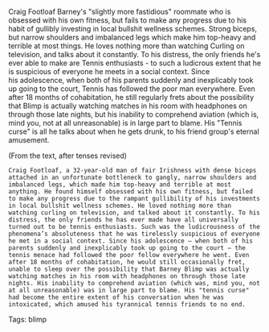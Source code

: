 Craig Footloaf
Barney's "slightly more fastidious" roommate who is obsessed with his own fitness, but fails to make any progress due to his habit of gullibly investing in local bullshit wellness schemes. Strong biceps, but narrow shoulders and imbalanced legs which make him top-heavy and terrible at most things. He loves nothing more than watching Curling on television, and talks about it constantly. To his distress, the only friends he's ever able to make are Tennis enthusiasts - to such a ludicrous extent that he is suspicious of everyone he meets in a social context. Since his adolescence, when both of his parents suddenly and inexplicably took up going to the court, Tennis has followed the poor man everywhere. Even after 18 months of cohabitation, he still regularly frets about the possibility that Blimp is actually watching matches in his room with headphones on through those late nights, but his inability to comprehend aviation (which is, mind you, not at all unreasonable) is in large part to blame. His "Tennis curse" is all he talks about when he gets drunk, to his friend group's eternal amusement.

(From the text, after tenses revised)
```
Craig Footloaf, a 32-year-old man of fair Irishness with dense biceps attached in an unfortunate bottleneck to gangly, narrow shoulders and imbalanced legs, which made him top-heavy and terrible at most anything. He found himself obsessed with his own fitness, but failed to make any progress due to the rampant gullibility of his investments in local bullshit wellness schemes. He loved nothing more than watching curling on television, and talked about it constantly. To his distress, the only friends he has ever made have all universally turned out to be tennis enthusiasts. Such was the ludicrousness of the phenomena’s absoluteness that he was tirelessly suspicious of everyone he met in a social context. Since his adolescence – when both of his parents suddenly and inexplicably took up going to the court – the tennis menace had followed the poor fellow everywhere he went. Even after 18 months of cohabitation, he would still occasionally fret, unable to sleep over the possibility that Barney Blimp was actually watching matches in his room with headphones on through those late nights. His inability to comprehend aviation (which was, mind you, not at all unreasonable) was in large part to blame. His "tennis curse" had become the entire extent of his conversation when he was intoxicated, which amused his tyrannical tennis friends to no end.
```

Tags:
  blimp